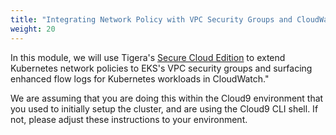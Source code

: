 ```yaml
---
title: "Integrating Network Policy with VPC Security Groups and CloudWatch"
weight: 20
---
```


In this module, we will use Tigera's [Secure Cloud Edition](https://www.tigera.io/tigera-secure-ce) to extend Kubernetes network policies to EKS's VPC security groups and surfacing enhanced flow logs for Kubernetes workloads in CloudWatch."

We are assuming that you are doing this within the Cloud9 environment that you used to initially setup the cluster, and are using the Cloud9 CLI shell.  If not, please adjust these instructions to your environment.
